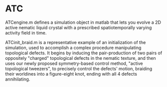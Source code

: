 # ATC

ATCengine.m defines a simulation object in matlab that lets you evolve a 2D active nematic liquid crystal with a prescribed spatiotemporally varying activity field in time.

ATCinit_braid.m is a representative example of an initialization of the simulation, used to accomplish a complex procedure manipulating topological defects. It begins by inducing the pair-production of two pairs of oppositely "charged" topological defects in the nematic texture, and then uses our newly proposed symmetry-based control method, "active topological tweezers", to precisely control the defects' motion, braiding their worldines into a figure-eight knot, ending with all 4 defects annihilating.


